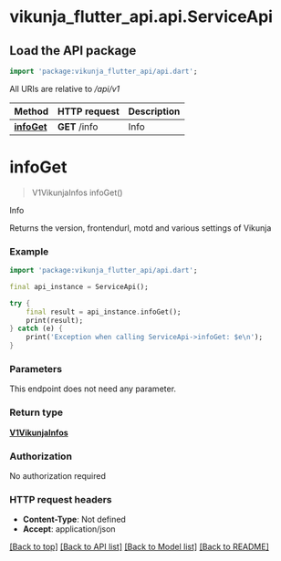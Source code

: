 # vikunja_flutter_api.api.ServiceApi

## Load the API package
```dart
import 'package:vikunja_flutter_api/api.dart';
```

All URIs are relative to */api/v1*

Method | HTTP request | Description
------------- | ------------- | -------------
[**infoGet**](ServiceApi.md#infoget) | **GET** /info | Info


# **infoGet**
> V1VikunjaInfos infoGet()

Info

Returns the version, frontendurl, motd and various settings of Vikunja

### Example
```dart
import 'package:vikunja_flutter_api/api.dart';

final api_instance = ServiceApi();

try {
    final result = api_instance.infoGet();
    print(result);
} catch (e) {
    print('Exception when calling ServiceApi->infoGet: $e\n');
}
```

### Parameters
This endpoint does not need any parameter.

### Return type

[**V1VikunjaInfos**](V1VikunjaInfos.md)

### Authorization

No authorization required

### HTTP request headers

 - **Content-Type**: Not defined
 - **Accept**: application/json

[[Back to top]](#) [[Back to API list]](../README.md#documentation-for-api-endpoints) [[Back to Model list]](../README.md#documentation-for-models) [[Back to README]](../README.md)

